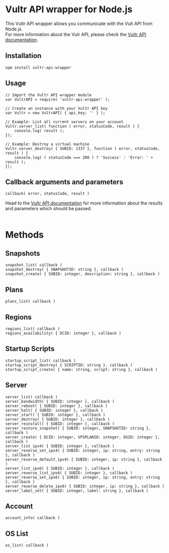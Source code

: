 # Vultr API wrapper for Node.js

This Vultr API wrapper allows you communicate with the Vult API from Node.js.<br>
For more information about the Vulr API, please check the [Vultr API documentation](https://www.vultr.com/api).

## Installation

```
npm install vultr-api-wrapper
```

## Usage

```
// Import the Vultr API wrapper module
var VultrAPI = require( 'vultr-api-wrapper' );

// Create an instance with your Vultr API key
var Vultr = new VultrAPI( { api_key: '' } );

// Example: List all current servers on your account
Vultr.server_list( function ( error, statusCode, result ) {
    console.log( result );
});

// Example: Destroy a virtual machine
Vultr.server_destroy( { SUBID: 1337 }, function ( error, statusCode, result ) {
    console.log( ( statusCode === 200 ) ? 'Success' : 'Error: ' + result );
});

```

## Callback arguments and parameters

```
callback( error, statusCode, result ) 
```

Head to the [Vultr API documentation](https://www.vultr.com/api) for more information about the results and parameters which should be passed.<br><br>

# Methods

## Snapshots

```
snapshot_list( callback )
snapshot_destroy( { SNAPSHOTID: string }, callback )
snapshot_create( { SUBID: integer, description: string }, callback )
```

## Plans

```
plans_list( callback )
```

## Regions

```
regions_list( callback )
regions_availability( { DCID: integer }, callback )
```

## Startup Scripts

```
startup_script_list( callback )
startup_script_destroy( { SCRIPTID: string }, callback )
startup_script_create( { name: string, script: string }, callback )
```

## Server

```
server_list( callback )
server_bandwidth( { SUBID: integer }, callback )
server_reboot( { SUBID: integer }, callback )
server_halt( { SUBID: integer }, callback )
server_start( { SUBID: integer }, callback )
server_destroy( { SUBID: integer }, callback )
server_reinstall( { SUBID: integer }, callback )
server_restore_snapshot( { SUBID: integer, SNAPSHOTID: string }, callback )
server_create( { DCID: integer, VPSPLANID: integer, OSID: integer }, callback )
server_list_ipv4( { SUBID: integer }, callback )
server_reverse_set_ipv4( { SUBID: integer, ip: string, entry: string }, callback )
server_reverse_default_ipv4( { SUBID: integer, ip: string }, callback )
server_list_ipv6( { SUBID: integer }, callback )
server_reverse_list_ipv6( { SUBID: integer }, callback )
server_reverse_set_ipv6( { SUBID: integer, ip: string, entry: string }, callback )
server_reverse_delete_ipv6( { SUBID: integer, ip: string }, callback )
server_label_set( { SUBID: integer, label: string }, callback )
```

## Account

```
account_info( callback )
```

## OS List

```
os_list( callback )
```
